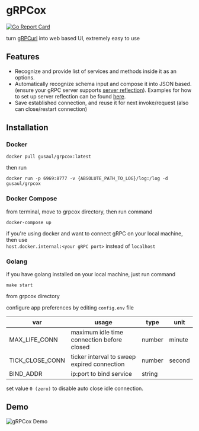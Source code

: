 # gRPCox
[![Go Report Card](https://goreportcard.com/badge/github.com/davidgoitia/grpcox)](https://goreportcard.com/report/github.com/davidgoitia/grpcox)

turn [gRPCurl](https://github.com/fullstorydev/grpcurl) into web based UI, extremely easy to use

## Features
- Recognize and provide list of services and methods inside it as an options.
- Automatically recognize schema input and compose it into JSON based. (ensure your gRPC server supports [server reflection](https://github.com/grpc/grpc/blob/master/src/proto/grpc/reflection/v1alpha/reflection.proto)). Examples for how to set up server reflection can be found [here](https://github.com/grpc/grpc/blob/master/doc/server-reflection.md#known-implementations).
- Save established connection, and reuse it for next invoke/request (also can close/restart connection)

## Installation
### Docker
```shell
docker pull gusaul/grpcox:latest
```
then run
```shell
docker run -p 6969:8777 -v {ABSOLUTE_PATH_TO_LOG}/log:/log -d gusaul/grpcox
```

### Docker Compose
from terminal, move to grpcox directory, then run command
```shell
docker-compose up
```
if you're using docker and want to connect gRPC on your local machine, then use
<br/>`host.docker.internal:<your gRPC port>` instead of `localhost`

### Golang
if you have golang installed on your local machine, just run command
```shell
make start
```
from grpcox directory

configure app preferences by editing `config.env` file

| var             | usage                                       | type   | unit   |
|-----------------|---------------------------------------------|--------|--------|
| MAX_LIFE_CONN   | maximum idle time connection before closed  | number | minute |
| TICK_CLOSE_CONN | ticker interval to sweep expired connection | number | second |
| BIND_ADDR       | ip:port to bind service                     | string |  |

set value `0 (zero)` to disable auto close idle connection.

## Demo
![gRPCox Demo](https://raw.githubusercontent.com/gusaul/grpcox/master/index/img/demogrpcox.gif)
